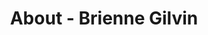 ---
id: brienne_gilvin
permalink: "/about/brienne_gilvin"
full_name: Brienne Gilvin
title: About - Brienne Gilvin
role: Program Manager
image: 
about: Brienne has spent over a decade leading teams on a variety of government programs, including the Physical Disability Agency, the National Virtual Translation Center, and most recently on a program sponsored by the National Geospatial Intelligence Agency! She is an experienced relationship builder, ensuring stakeholder needs are met and coaching employees in a tailored method.   An Army veteran of 6 years, Brienne now enjoys spending time with her toddler, reading, and being outdoors whenever possible.
github: 
linkedin: 
featimg: "/assets/aboutBanner1.jpg"
layout: about/profile
---
